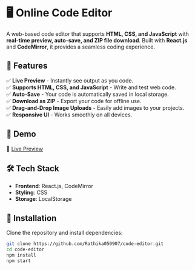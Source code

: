# 🖥️ Online Code Editor  

A web-based code editor that supports **HTML, CSS, and JavaScript** with **real-time preview, auto-save, and ZIP file download**. Built with **React.js** and **CodeMirror**, it provides a seamless coding experience.  

## 🚀 Features  
✅ **Live Preview** - Instantly see output as you code.  
✅ **Supports HTML, CSS, and JavaScript** - Write and test web code.  
✅ **Auto-Save** - Your code is automatically saved in local storage.  
✅ **Download as ZIP** - Export your code for offline use.  
✅ **Drag-and-Drop Image Uploads** - Easily add images to your projects.  
✅ **Responsive UI** - Works smoothly on all devices.  

## 🎯 Demo  
🔗 [Live Preview](https://rathika050907.github.io/code-editor)  

## 🛠️ Tech Stack  
- **Frontend**: React.js, CodeMirror  
- **Styling**: CSS  
- **Storage**: LocalStorage  

## 📂 Installation  
Clone the repository and install dependencies:  
```bash
git clone https://github.com/Rathika050907/code-editor.git
cd code-editor
npm install
npm start

